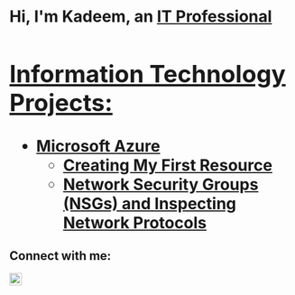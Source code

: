 <h1>Hi, I'm Kadeem, an <a href="https://www.linkedin.com/in/kadeem-downie-734873171">IT Professional</a</h1>

<h2>Information Technology Projects:</h2>

- <b>Microsoft Azure</b>
  - [Creating My First Resource](https://github.com/joshmadakorcc/configure-ad)
  - [Network Security Groups (NSGs) and Inspecting Network Protocols](https://github.com/joshmadakorcc/azure-network-protocols)


<h2>Connect with me:</h2>


[<img align="left" alt="Kadeem | LinkedIn" width="22px" src="https://cdn.jsdelivr.net/npm/simple-icons@v3/icons/linkedin.svg" />][linkedin]

[linkedin]: https://www.linkedin.com/in/kadeem-downie-734873171
